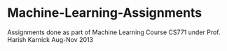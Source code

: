 Machine-Learning-Assignments
============================

Assignments done as part of Machine Learning Course CS771 under Prof. Harish Karnick Aug-Nov 2013
